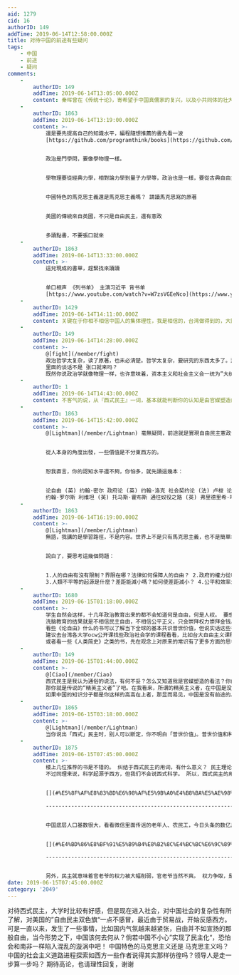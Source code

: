 ```yaml
---
aid: 1279
cid: 16
authorID: 149
addTime: 2019-06-14T12:58:00.000Z
title: 对待中国的前途有些疑问
tags:
    - 中国
    - 前途
    - 疑问
comments:
    -
        authorID: 149
        addTime: 2019-06-14T13:05:00.000Z
        content: 秦晖曾在《传统十论》，寄希望于中国真儒家的复兴，以及小共同体的壮大，可是看起来这些遥遥无期而且没有苗头啊
    -
        authorID: 1863
        addTime: 2019-06-14T13:19:00.000Z
        content: >-
            還是要先提高自己的知識水平，編程隨想推薦的書先看一波
            [https://github.com/programthink/books](https://github.com/programthink/books)


            政治是門學問，要像學物理一樣。


            學物理要從經典力學，相對論力學到量子力學等，政治也是一樣，要從古典自由主義，憲政理論，馬克思主義到新自由主義等等


            中國特色的馬克思主義還是馬克思主義嗎？ 請讀馬克思寫的原著


            美國的傳統來自英國，不只是自由民主，還有憲政


            多讀點書，不要張口就來
    -
        authorID: 1863
        addTime: 2019-06-14T13:33:00.000Z
        content: >-
            這兒現成的書單，趕緊找來讀讀


            单口相声 《列书单》 主演习近平 背书单
            [https://www.youtube.com/watch?v=W7zsVGEeNco](https://www.youtube.com/watch?v=W7zsVGEeNco)
    -
        authorID: 1429
        addTime: 2019-06-14T14:11:00.000Z
        content: 关键在于你相不相信中国人的集体理性，我是相信的，台湾做得到的，大陆一样做得到
    -
        authorID: 149
        addTime: 2019-06-14T14:28:00.000Z
        content: >-
            @[fight](/member/fight)
            政治哲学太复杂，读了原著，也未必清楚。哲学太复杂，要研究的东西太多了。那是不是又要从苏格拉底看起？政治就是应该要讨论的，柏拉图的理想国
            里面的谈话不是 张口就来吗？
            既然你说政治学就像物理一样，也许意味着，资本主义和社会主义会一统为”大统一场论“这样的思想吧（虽然还没成功，但是很期待）
    -
        authorID: 1
        addTime: 2019-06-14T14:43:00.000Z
        content: 不客气的说，从『西式民主』一词，基本就能判断你的认知是由官媒塑造的。如果不想读书，又不肯学英文，那还是不要一开口『中国的前途』。
    -
        authorID: 1863
        addTime: 2019-06-14T15:42:00.000Z
        content: >-
            @[Lightman](/member/Lightman) 毫無疑問，前途就是實現自由民主憲政法治，問題是該怎麼做才能實現？


            從人本身的角度出發，一些價值是不分東西方的。


            恕我直言，你的認知水平還不夠，你怕多，就先讀這幾本：


            论自由 (英) 约翰·密尔 政府论 (英) 约翰·洛克 社会契约论 (法) 卢梭 论法的精神 (法) 孟德斯鸠 正义论 (美)
            约翰·罗尔斯 利维坦 (英) 托马斯·霍布斯 通往奴役之路 (英) 弗里德里希·哈耶克 开放社会及其敌人 (英) 卡尔·波普尔
    -
        authorID: 1863
        addTime: 2019-06-14T16:19:00.000Z
        content: >-
            @[Lightman](/member/Lightman)
            無語，我講的是學習路徑，不是内容。世界上不是只有馬克思主義，也不是簡單地划分为资本主义和社会主义。


            說白了，要思考這幾個問題：


            1.人的自由有沒有限制？界限在哪？法律如何保障人的自由？ 2.政府的權力從哪來？界限在哪？法律如何限制政府的權力？
            3.人類不平等的起源是什麼？差距能減小嗎？如何使差距減小？ 4.公平和效率怎麼平衡？政府多一點還是市場多一點？ .
    -
        authorID: 1680
        addTime: 2019-06-15T01:18:00.000Z
        content: >-
            学生自然会这样，十几年政治教育出来的都不会知道何是自由，何是人权。 要想一夜间接受普世价值是很难的，就像裹小脚的根本上觉得大脚丑陋不堪，
            洗脑教育的结果就是不相信民主自由，不相信公平正义，只会崇拜权力崇拜金钱。
            看些《论自由》什么的书可以了解当下全球的基本共识普世价值，但说实话这些书刚开始看是很枯燥的。
            建议去台湾各大学ocw公开课找些政治社会学的课程看看，比如台大自由主义课程等等， 视频看起来要比看书轻松很多。
            或者看一些《人类简史》之类的书，先在观念上对原来的常识有了更多方面的思考后， 自然就会慢慢发现原先形成的政治观念里的漏洞。
    -
        authorID: 149
        addTime: 2019-06-15T01:44:00.000Z
        content: >-
            @[Ciao](/member/Ciao)
            西式民主是我认为通俗的说法，有何不妥？怎么又知道我是官媒塑造的看法？你的意思是只有您这样的人才配谈中国的前途吗？
            那你就是传说的“精英主义者”了吧。在我看来，所谓的精英主义者，在中国是没有出路的。因为，你不可否认，中国太大了，而你这样的“精英”太少。我说“政治哲学太复杂，读了原著，也未必清楚。哲学太复杂，要研究的东西太多了。”说明至少我还是看过一点的，德国哲学和希腊哲学在我外行人看来的确复杂得很，难道只有达到专业的程度才配谈论政治？
            如果中国的知识分子都是你这样的高高在上者，那显而易见，中国是没有前途的。
    -
        authorID: 1865
        addTime: 2019-06-15T03:18:00.000Z
        content: >-
            @[Lightman](/member/Lightman)
            当你说出「西式」民主时，别人可以断定，你不明白「普世价值」。普世价值和种族、国家无关。
    -
        authorID: 1875
        addTime: 2019-06-15T07:45:00.000Z
        content: >-
            楼上几位推荐的书是不错的。 纠结于西式民主的用词，有什么意义？ 民主理论确实起源于西方，说西式民主没什么问题。
            不过同理来说，科学起源于西方，但我们不会说西式科学。 所以，西式民主的用法确实有些奇怪。


            [](#%E5%8F%AF%E8%83%BD%E6%98%AF%E5%9B%A0%E4%B8%BA%E5%AE%98%E5%AA%92%E6%9E%81%E5%8A%9B%E6%8E%92%E6%96%A5%E6%B0%91%E4%B8%BB-%E6%89%80%E4%BB%A5%E4%BB%96%E4%BB%AC%E9%83%BD%E5%AF%B9%E6%B0%91%E4%B8%BB%E5%AE%9A%E4%B9%89%E4%B8%BA%E8%A5%BF%E5%BC%8F%E6%B0%91%E4%B8%BB%E5%90%A7-%E4%BB%8E%E8%80%8C%E5%88%92%E6%B8%85%E7%95%8C%E9%99%90)可能是因为官媒极力排斥民主，所以他们都对民主定义为西式民主吧，从而划清界限。

            ------------------------------------------------------------------------------------------------------------------------------------------------------------------------------------------------------------------------------------------------------------------------------------------------------------------------------------------------------------------------


            中国底层人口基数很大，看看微信里面传谣的老年人、农民工，今日头条的数亿用户。 全面放开的民主，确实有失控的危险。 需要循序渐进。


            [](#%E4%BD%86%E8%BF%91%E5%B9%B4%E8%B2%8C%E4%BC%BC%E6%9C%89%E5%BC%80%E5%80%92%E8%BD%A6%E7%9A%84%E5%AB%8C%E7%96%91)但近年貌似有开倒车的嫌疑。

            ------------------------------------------------------------------------------------------------------------------------------


            另外，民主就意味着官老爷的权力被大幅削弱，官老爷当然不爽。 权力争取，是一个非常漫长的过程，也许等我们老去的时候，才有可能实现。
date: 2019-06-15T07:45:00.000Z
category: '2049'
---
```


对待西式民主，大学时比较有好感，但是现在进入社会，对中国社会的复杂性有所了解，对美国的”自由民主双色旗“一点不感冒，最近由于贸易战，开始反感西方。可是一直以来，发生了一些事情，比如国内气氛越来越紧张，自由并不如宣扬的那般自由，当今形势之下，中国该何去何从？倘若中国不小心”实现了民主化“，恐怕会和南非一样陷入混乱的漩涡中吧！ 中国特色的马克思主义还是 马克思主义吗？中国的社会主义道路进程探索如西方一些作者说得其实那样彷徨吗？领导人是走一步算一步吗？ 期待高论，也请理性回复，谢谢
